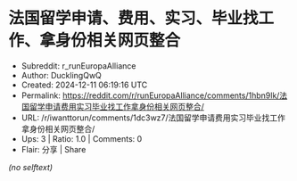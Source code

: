 # 法国留学申请、费用、实习、毕业找工作、拿身份相关网页整合

- Subreddit: r_runEuropaAlliance
- Author: DucklingQwQ
- Created: 2024-12-11 06:19:16 UTC
- Permalink: https://reddit.com/r/runEuropaAlliance/comments/1hbn9lk/法国留学申请费用实习毕业找工作拿身份相关网页整合/
- URL: /r/iwanttorun/comments/1dc3wz7/法国留学申请费用实习毕业找工作拿身份相关网页整合/
- Ups: 3 | Ratio: 1.0 | Comments: 0
- Flair: 分享 | Share

_(no selftext)_
